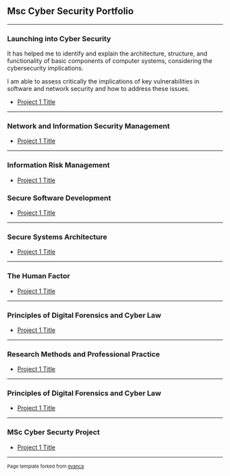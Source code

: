 ## Msc Cyber Security Portfolio
---
### Launching into Cyber Security

It has helped me to identify and explain the architecture, structure, and functionality of basic components of computer systems, considering the cybersecurity implications.

I am able to assess critically the implications of key vulnerabilities in software and network security and how to address these issues. 

- [Project 1 Title](example1)
---

### Network and Information Security Management

- [Project 1 Title](example1)

---
### Information Risk Management

- [Project 1 Title](http://example.com/)

### Secure Software Development

- [Project 1 Title](http://example.com/)

---

### Secure Systems Architecture

- [Project 1 Title](http://example.com/)

---

### The Human Factor

- [Project 1 Title](http://example.com/)

---

### Principles of Digital Forensics and Cyber Law

- [Project 1 Title](http://example.com/)

---

### Research Methods and Professional Practice

- [Project 1 Title](http://example.com/)

---

### Principles of Digital Forensics and Cyber Law

- [Project 1 Title](http://example.com/)

---
### MSc Cyber Securty Project

- [Project 1 Title](http://example.com/)

---
<p style="font-size:11px">Page template forked from <a href="https://github.com/evanca/quick-portfolio">evanca</a></p>
<!-- Remove above link if you don't want to attibute -->
